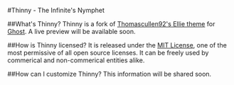 #Thinny - The Infinite's Nymphet

##What's Thinny?
Thinny is a fork of [Thomascullen92's Ellie theme](https://github.com/Thomascullen92/Ellie) for [Ghost](https://github.com/TryGhost/Ghost).
A live preview will be available soon.

##How is Thinny licensed?
It is released under the [MIT License](http://opensource.org/licenses/mit-license.php), one of the most permissive of all open source licenses. It can be freely used by commerical and non-commerical entities alike.

##How can I customize Thinny?
This information will be shared soon.
